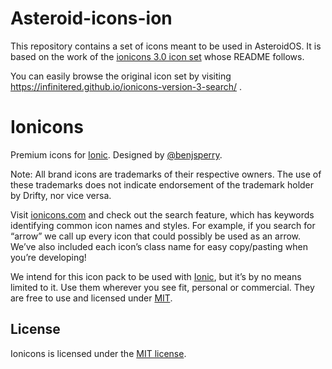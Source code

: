 # Asteroid-icons-ion
This repository contains a set of icons meant to be used in AsteroidOS. It is based on the work of the [ionicons 3.0 icon set](https://github.com/ionic-team/ionicons/tree/3.0) whose README follows.

You can easily browse the original icon set by visiting https://infinitered.github.io/ionicons-version-3-search/ .

# Ionicons
Premium icons for [Ionic](http://ionicframework.com/). Designed by [@benjsperry](https://twitter.com/benjsperry).

Note: All brand icons are trademarks of their respective owners. The use of these trademarks does not indicate endorsement of the trademark holder by Drifty, nor vice versa.

Visit [ionicons.com](http://ionicons.com) and  check out the search feature, which has keywords identifying common icon names and styles. For example, if you search for “arrow” we call up every icon that could possibly be used as an arrow. We’ve also included each icon’s class name for easy copy/pasting when you’re developing!

We intend for this icon pack to be used with [Ionic](http://ionicframework.com/), but it’s by no means limited to it. Use them wherever you see fit, personal or commercial. They are free to use and licensed under [MIT](http://opensource.org/licenses/MIT).

## License
Ionicons is licensed under the [MIT license](http://opensource.org/licenses/MIT).
